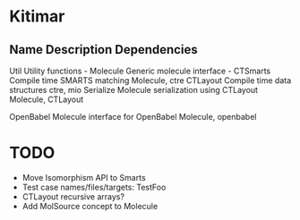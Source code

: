 Kitimar
=======


Name            Description                                 Dependencies
------------------------------------------------------------------------
Util            Utility functions                           -
Molecule        Generic molecule interface                  -
CTSmarts        Compile time SMARTS matching                Molecule, ctre
CTLayout        Compile time data structures                ctre, mio
Serialize       Molecule serialization using CTLayout       Molecule, CTLayout

OpenBabel       Molecule interface for OpenBabel            Molecule, openbabel










TODO
====

- Move Isomorphism API to Smarts
- Test case names/files/targets: TestFoo
- CTLayout recursive arrays?
- Add MolSource concept to Molecule
